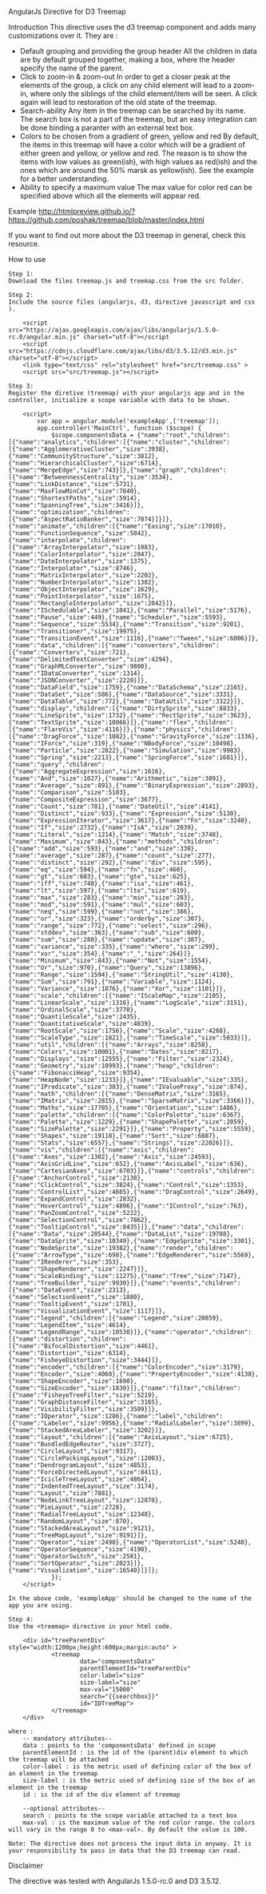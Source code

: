 
AngularJs Directive for D3 Treemap


Introduction
This directive uses the d3 treemap component and adds many customizations over it. They are :

- Default grouping and providing the group header 
	All the children in data are by default grouped together, making a box, where the header specify the name of the parent.
- Click to zoom-in & zoom-out
	In order to get a closer peak at the elements of the group, a click on any child element will lead to a zoom-in, where only the siblings of the child element/item will be seen. 
	A click again will lead to restoration of the old state of the treemap.
- Search-ability
	Any item in the treemap can be searched by its name. The search box is not a part of the treemap, but an easy integration can be done binding a paranter with an external text box.
- Colors to be chosen from a gradient of green, yellow and red
	By default, the items in this treemap will have a color which will be a gradient of either green and yellow, or yellow and red.
	The reason is to show the items with low values as green(ish), with high values as red(ish) and the ones which are around the 50% marsk as yellow(ish).
	See the example for a better understanding.
- Ability to specify a maximum value
	The max value for color red can be specified above which all the elements will appear red.
		

Example
http://htmlpreview.github.io/?https://github.com/poshak/treemap/blob/master/index.html

If you want to find out more about the D3 treemap in general, check this resource.

How to use

    Step 1:
    Download the files treemap.js and treemap.css from the src folder.
    
    Step 2:
    Include the source files (angularjs, d3, directive javascript and css ).
    
        <script src="https://ajax.googleapis.com/ajax/libs/angularjs/1.5.0-rc.0/angular.min.js" charset="utf-8"></script
    	<script src="https://cdnjs.cloudflare.com/ajax/libs/d3/3.5.12/d3.min.js" charset="utf-8"></script>
    	<link type="text/css" rel="stylesheet" href="src/treemap.css" >
    	<script src="src/treemap.js"></script>
    	
    Step 3:
    Register the diretive (treemap) with your angularjs app and in the controller, initialize a scope variable with data to be shown.
    
    	<script>
    		var app = angular.module('exampleApp',['treemap']);
    		app.controller('MainCtrl', function ($scope) {
    			$scope.componentsData = {"name":"root","children":[{"name":"analytics","children":[{"name":"cluster","children":[{"name":"AgglomerativeCluster","size":3938},{"name":"CommunityStructure","size":3812},{"name":"HierarchicalCluster","size":6714},{"name":"MergeEdge","size":743}]},{"name":"graph","children":[{"name":"BetweennessCentrality","size":3534},{"name":"LinkDistance","size":5731},{"name":"MaxFlowMinCut","size":7840},{"name":"ShortestPaths","size":5914},{"name":"SpanningTree","size":3416}]},{"name":"optimization","children":[{"name":"AspectRatioBanker","size":7074}]}]},{"name":"animate","children":[{"name":"Easing","size":17010},{"name":"FunctionSequence","size":5842},{"name":"interpolate","children":[{"name":"ArrayInterpolator","size":1983},{"name":"ColorInterpolator","size":2047},{"name":"DateInterpolator","size":1375},{"name":"Interpolator","size":8746},{"name":"MatrixInterpolator","size":2202},{"name":"NumberInterpolator","size":1382},{"name":"ObjectInterpolator","size":1629},{"name":"PointInterpolator","size":1675},{"name":"RectangleInterpolator","size":2042}]},{"name":"ISchedulable","size":1041},{"name":"Parallel","size":5176},{"name":"Pause","size":449},{"name":"Scheduler","size":5593},{"name":"Sequence","size":5534},{"name":"Transition","size":9201},{"name":"Transitioner","size":19975},{"name":"TransitionEvent","size":1116},{"name":"Tween","size":6006}]},{"name":"data","children":[{"name":"converters","children":[{"name":"Converters","size":721},{"name":"DelimitedTextConverter","size":4294},{"name":"GraphMLConverter","size":9800},{"name":"IDataConverter","size":1314},{"name":"JSONConverter","size":2220}]},{"name":"DataField","size":1759},{"name":"DataSchema","size":2165},{"name":"DataSet","size":586},{"name":"DataSource","size":3331},{"name":"DataTable","size":772},{"name":"DataUtil","size":3322}]},{"name":"display","children":[{"name":"DirtySprite","size":8833},{"name":"LineSprite","size":1732},{"name":"RectSprite","size":3623},{"name":"TextSprite","size":10066}]},{"name":"flex","children":[{"name":"FlareVis","size":4116}]},{"name":"physics","children":[{"name":"DragForce","size":1082},{"name":"GravityForce","size":1336},{"name":"IForce","size":319},{"name":"NBodyForce","size":10498},{"name":"Particle","size":2822},{"name":"Simulation","size":9983},{"name":"Spring","size":2213},{"name":"SpringForce","size":1681}]},{"name":"query","children":[{"name":"AggregateExpression","size":1616},{"name":"And","size":1027},{"name":"Arithmetic","size":3891},{"name":"Average","size":891},{"name":"BinaryExpression","size":2893},{"name":"Comparison","size":5103},{"name":"CompositeExpression","size":3677},{"name":"Count","size":781},{"name":"DateUtil","size":4141},{"name":"Distinct","size":933},{"name":"Expression","size":5130},{"name":"ExpressionIterator","size":3617},{"name":"Fn","size":3240},{"name":"If","size":2732},{"name":"IsA","size":2039},{"name":"Literal","size":1214},{"name":"Match","size":3748},{"name":"Maximum","size":843},{"name":"methods","children":[{"name":"add","size":593},{"name":"and","size":330},{"name":"average","size":287},{"name":"count","size":277},{"name":"distinct","size":292},{"name":"div","size":595},{"name":"eq","size":594},{"name":"fn","size":460},{"name":"gt","size":603},{"name":"gte","size":625},{"name":"iff","size":748},{"name":"isa","size":461},{"name":"lt","size":597},{"name":"lte","size":619},{"name":"max","size":283},{"name":"min","size":283},{"name":"mod","size":591},{"name":"mul","size":603},{"name":"neq","size":599},{"name":"not","size":386},{"name":"or","size":323},{"name":"orderby","size":307},{"name":"range","size":772},{"name":"select","size":296},{"name":"stddev","size":363},{"name":"sub","size":600},{"name":"sum","size":280},{"name":"update","size":307},{"name":"variance","size":335},{"name":"where","size":299},{"name":"xor","size":354},{"name":"_","size":264}]},{"name":"Minimum","size":843},{"name":"Not","size":1554},{"name":"Or","size":970},{"name":"Query","size":13896},{"name":"Range","size":1594},{"name":"StringUtil","size":4130},{"name":"Sum","size":791},{"name":"Variable","size":1124},{"name":"Variance","size":1876},{"name":"Xor","size":1101}]},{"name":"scale","children":[{"name":"IScaleMap","size":2105},{"name":"LinearScale","size":1316},{"name":"LogScale","size":3151},{"name":"OrdinalScale","size":3770},{"name":"QuantileScale","size":2435},{"name":"QuantitativeScale","size":4839},{"name":"RootScale","size":1756},{"name":"Scale","size":4268},{"name":"ScaleType","size":1821},{"name":"TimeScale","size":5833}]},{"name":"util","children":[{"name":"Arrays","size":8258},{"name":"Colors","size":10001},{"name":"Dates","size":8217},{"name":"Displays","size":12555},{"name":"Filter","size":2324},{"name":"Geometry","size":10993},{"name":"heap","children":[{"name":"FibonacciHeap","size":9354},{"name":"HeapNode","size":1233}]},{"name":"IEvaluable","size":335},{"name":"IPredicate","size":383},{"name":"IValueProxy","size":874},{"name":"math","children":[{"name":"DenseMatrix","size":3165},{"name":"IMatrix","size":2815},{"name":"SparseMatrix","size":3366}]},{"name":"Maths","size":17705},{"name":"Orientation","size":1486},{"name":"palette","children":[{"name":"ColorPalette","size":6367},{"name":"Palette","size":1229},{"name":"ShapePalette","size":2059},{"name":"SizePalette","size":2291}]},{"name":"Property","size":5559},{"name":"Shapes","size":19118},{"name":"Sort","size":6887},{"name":"Stats","size":6557},{"name":"Strings","size":22026}]},{"name":"vis","children":[{"name":"axis","children":[{"name":"Axes","size":1302},{"name":"Axis","size":24593},{"name":"AxisGridLine","size":652},{"name":"AxisLabel","size":636},{"name":"CartesianAxes","size":6703}]},{"name":"controls","children":[{"name":"AnchorControl","size":2138},{"name":"ClickControl","size":3824},{"name":"Control","size":1353},{"name":"ControlList","size":4665},{"name":"DragControl","size":2649},{"name":"ExpandControl","size":2832},{"name":"HoverControl","size":4896},{"name":"IControl","size":763},{"name":"PanZoomControl","size":5222},{"name":"SelectionControl","size":7862},{"name":"TooltipControl","size":8435}]},{"name":"data","children":[{"name":"Data","size":20544},{"name":"DataList","size":19788},{"name":"DataSprite","size":10349},{"name":"EdgeSprite","size":3301},{"name":"NodeSprite","size":19382},{"name":"render","children":[{"name":"ArrowType","size":698},{"name":"EdgeRenderer","size":5569},{"name":"IRenderer","size":353},{"name":"ShapeRenderer","size":2247}]},{"name":"ScaleBinding","size":11275},{"name":"Tree","size":7147},{"name":"TreeBuilder","size":9930}]},{"name":"events","children":[{"name":"DataEvent","size":2313},{"name":"SelectionEvent","size":1880},{"name":"TooltipEvent","size":1701},{"name":"VisualizationEvent","size":1117}]},{"name":"legend","children":[{"name":"Legend","size":20859},{"name":"LegendItem","size":4614},{"name":"LegendRange","size":10530}]},{"name":"operator","children":[{"name":"distortion","children":[{"name":"BifocalDistortion","size":4461},{"name":"Distortion","size":6314},{"name":"FisheyeDistortion","size":3444}]},{"name":"encoder","children":[{"name":"ColorEncoder","size":3179},{"name":"Encoder","size":4060},{"name":"PropertyEncoder","size":4138},{"name":"ShapeEncoder","size":1690},{"name":"SizeEncoder","size":1830}]},{"name":"filter","children":[{"name":"FisheyeTreeFilter","size":5219},{"name":"GraphDistanceFilter","size":3165},{"name":"VisibilityFilter","size":3509}]},{"name":"IOperator","size":1286},{"name":"label","children":[{"name":"Labeler","size":9956},{"name":"RadialLabeler","size":3899},{"name":"StackedAreaLabeler","size":3202}]},{"name":"layout","children":[{"name":"AxisLayout","size":6725},{"name":"BundledEdgeRouter","size":3727},{"name":"CircleLayout","size":9317},{"name":"CirclePackingLayout","size":12003},{"name":"DendrogramLayout","size":4853},{"name":"ForceDirectedLayout","size":8411},{"name":"IcicleTreeLayout","size":4864},{"name":"IndentedTreeLayout","size":3174},{"name":"Layout","size":7881},{"name":"NodeLinkTreeLayout","size":12870},{"name":"PieLayout","size":2728},{"name":"RadialTreeLayout","size":12348},{"name":"RandomLayout","size":870},{"name":"StackedAreaLayout","size":9121},{"name":"TreeMapLayout","size":9191}]},{"name":"Operator","size":2490},{"name":"OperatorList","size":5248},{"name":"OperatorSequence","size":4190},{"name":"OperatorSwitch","size":2581},{"name":"SortOperator","size":2023}]},{"name":"Visualization","size":16540}]}]};
    			});
    	</script>
    
    In the above code, 'exampleApp' should be changed to the name of the app you are using.
    
    Step 4:
    Use the <treemap> directive in your html code. 
    
    	<div id="treeParentDiv" style="width:1200px;height:600px;margin:auto" >
                <treemap
                        data="componentsData"
                        parentElementId="treeParentDiv"
    					color-label="size"
                        size-label="size"
    					max-val="15000"
                        search="{{searchbox}}"
    					id="IDTreeMap">
                </treemap>
    	</div>
    	
    where :
    	-- mandatory attributes--
    	data : points to the 'componentsData' defined in scope
    	parentElementId : is the id of the (parent)div element to which the treemap will be attached 
    	color-label : is the metric used of defining color of the box of an element in the treemap
    	size-label : is the metric used of defining size of the box of an element in the treemap 
    	id : is the id of the div element of treemap
    	
    	--optional attributes--
    	search : points to the scope variable attached to a text box 
    	max-val : is the maximum value of the red color range. the colors will vary in the range 0 to <max-val>. By default the value is 100.
    	
    Note: The directive does not process the input data in anyway. It is your responsibility to pass in data that the D3 treemap can read.

Disclaimer

The directive was tested with AngularJs 1.5.0-rc.0 and D3 3.5.12.
		

	
 
